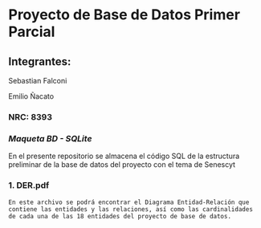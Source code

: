 # Proyecto de Base de Datos Primer Parcial
## Integrantes:
Sebastian Falconi

Emilio Ñacato
### NRC: 8393

### _Maqueta BD - SQLite_

En el presente repositorio se almacena el código SQL de la estructura preliminar de la base de datos del proyecto con el tema de Senescyt

### 1. DER.pdf
```
En este archivo se podrá encontrar el Diagrama Entidad-Relación que contiene las entidades y las relaciones, así como las cardinalidades de cada una de las 18 entidades del proyecto de base de datos.
```


